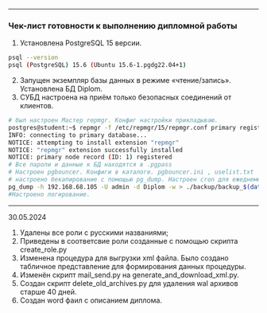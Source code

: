 ------------------------------------
### Чек-лист готовности к выполнению дипломной работы

1.  Установлена PostgreSQL 15 версии.
 ```bash
psql --version
psql (PostgreSQL) 15.6 (Ubuntu 15.6-1.pgdg22.04+1)
 ```
2. Запущен экземпляр базы данных в режиме «чтение/запись».
Установлена БД Diplom. 
3. СУБД настроена на приём только безопасных соединений от клиентов.
``` bash
# был настроен Мастер repmgr. Конфиг настройки прикладываю. 
postgres@student:~$ repmgr -f /etc/repmgr/15/repmgr.conf primary register
INFO: connecting to primary database...
NOTICE: attempting to install extension "repmgr"
NOTICE: "repmgr" extension successfully installed
NOTICE: primary node record (ID: 1) registered
# Все пароли и данные к БД находятся в .pgpass
# Настроен pgbouncer. Конфиги в каталоге. pgbouncer.ini , uselist.txt
# настроено бекапирование c помощью pg_dump. Настроен cron для ежеднемного снятия копии.
pg_dump -h 192.168.68.105 -U admin -d Diplom -w > ./backup/backup_$(date +"%Y-%m-%d").sql
#Настроено логирование. 

```
------


30.05.2024

1. Удалены все роли с русскими названиями;
2. Приведены в соответсвие роли созданные с помощью скрипта create_role.py
3. Изменена процедура для выгрузки xml файла. Было создано табличное представление для формирования данных процедуры. 
4. Изменён скрипт mail_send.py на generate_and_download_xml.py. 
5. Создан скрипт delete_old_archives.py для удаления wal архивов старше 40 дней. 
6. Создан word фаил с описанием диплома. 
